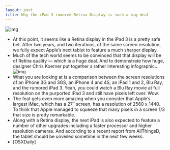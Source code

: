 ```yaml
---
layout: post
title: Why the iPad 3 rumored Retina Display is such a big deal
---
```

![img](http://media.idownloadblog.com/wp-content/uploads/2012/02/Retina_small.jpg)
* At this point, it seems like a Retina display in the iPad 3 is a pretty safe bet. After two years, and two iterations, of the same screen resolution, we fully expect Apple’s next tablet to feature a much sharper display.
* Much of the tech world seems to be convinced that that display will be of Retina quality — which is a huge deal. And to demonstrate how huge, designer Chris Koerner put together a rather interesting infographic…
![img](http://media.idownloadblog.com/wp-content/uploads/2012/02/retina-display-comparison.jpg)
* What you are looking at is a comparison between the screen resolutions of an iPhone 3G and 3GS, an iPhone 4 and 4S, an iPad 1 and 2, Blu Ray, and the rumored iPad 3. Yeah, you could watch a Blu Ray movie at full resolution on the purported iPad 3 and still have pixels left over. Wow.
* The feat gets even more amazing when you consider that Apple’s largest iMac, which has a 27″ screen, has a resolution of 2560 x 1440. To think that Apple managed to squeeze that many pixels in a screen 1/3 that size is pretty remarkable.
* Along with a Retina display, the next iPad is also expected to feature a number of other upgrades including a faster processor and higher resolution cameras. And according to a recent report from AllThingsD, the tablet should be unveiled sometime in the next few weeks.
* [OSXDaily]

